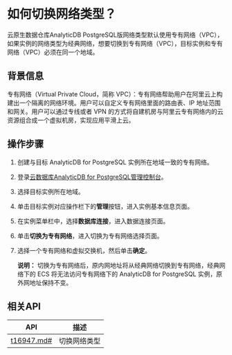 # 如何切换网络类型？

云原生数据仓库AnalyticDB PostgreSQL版网络类型默认使用专有网络（VPC），如果实例的网络类型为经典网络，想要切换到专有网络（VPC），目标实例和专有网络（VPC）必须在同一个地域。

## 背景信息

专有网络（Virtual Private Cloud，简称 VPC）：专有网络帮助用户在阿里云上构建出一个隔离的网络环境。用户可以自定义专有网络里面的路由表、IP 地址范围和网关。用户可以通过专线或者 VPN 的方式将自建机房与阿里云专有网络内的云资源组合成一个虚拟机房，实现应用平滑上云。

## 操作步骤

1.  创建与目标 AnalyticDB for PostgreSQL 实例所在地域一致的专有网络。
2.  登录[云数据库AnalyticDB for PostgreSQL管理控制台](https://gpdb.console.aliyun.com)。
3.  选择目标实例所在地域。
4.  单击目标实例对应操作栏下的**管理**按钮，进入实例基本信息页面。
5.  在实例菜单栏中，选择**数据库连接**，进入数据连接页面。
6.  单击**切换为专有网络**，进入切换为专有网络选择页面。
7.  选择一个专有网络和虚拟交换机，然后单击**确定**。

    **说明：** 切换为专有网络后，原内网地址将从经典网络切换到专有网络，经典网络下的 ECS 将无法访问专有网络下的 AnalyticDB for PostgreSQL 实例，原外网地址保持不变。


## 相关API

|API|描述|
|---|--|
|[t16947.md\#](/cn.zh-CN/API参考/网络管理/ModifyDBInstanceNetworkType.md)|切换网络类型|

